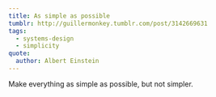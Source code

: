 ```yaml
---
title: As simple as possible
tumblr: http://guillermonkey.tumblr.com/post/3142669631
tags:
  - systems-design
  - simplicity
quote:
  author: Albert Einstein
---
```


Make everything as simple as possible, but not simpler.
